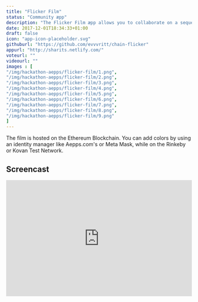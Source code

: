 ```yaml
---
title: "Flicker Film"
status: "Community æpp"
description: "The Flicker Film æpp allows you to collaborate on a sequence of moving color frames. This is a fun and somewhat nostalgic decentralized æpp inspired by the iconic flicker films of the late artist Paul Sharits creating a public record of artistic cooperation."
date: 2017-12-01T18:34:33+01:00
draft: false
icon: "app-icon-placeholder.svg"
githuburl: "https://github.com/evvvritt/chain-flicker"
appurl: "http://sharits.netlify.com/"
voteurl: ""
videourl: ""
images : [
"/img/hackathon-aepps/flicker-film/1.png",
"/img/hackathon-aepps/flicker-film/2.png",
"/img/hackathon-aepps/flicker-film/3.png",
"/img/hackathon-aepps/flicker-film/4.png",
"/img/hackathon-aepps/flicker-film/5.png",
"/img/hackathon-aepps/flicker-film/6.png",
"/img/hackathon-aepps/flicker-film/7.png",
"/img/hackathon-aepps/flicker-film/8.png",
"/img/hackathon-aepps/flicker-film/9.png"
]
---
```

<p class="answer">
The film is hosted on the Ethereum Blockchain. You can add colors by using an identity manager like Aepps.com's or Meta Mask, while on the Rinkeby or Kovan Test Network.
</p>
<div class="grid line">
<h2>Screencast</h2>
</div>
<div class="videoWrapper">
<iframe width="100%" height="315" src="https://www.youtube.com/embed/pQwJZ7NMv5g" frameborder="0" gesture="media" allow="encrypted-media" allowfullscreen></iframe>
</div>
